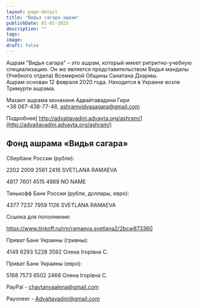 ```yaml
---
layout: page-detail
title: "Видья сагара ашрам"
publishDate: 01-01-2025
description: ""
tags:
image:
draft: false
---
```


 Ашрам "Видья сагара" – это ашрам, который имеет ритритно-учебную специализацию. Он же является представительством Видья мандалы (Учебного отдела) Всемирной Общины Санатана Дхармы.  
 Ашрам основан 12 февраля 2020 года. Находится в Украине возле Тримурти ашрама.  
  
 Махант ашрама монахиня Адвайтавадини Гири  
 +38 067-438-77-48, [ashramvidyasagara@gmail.com](mailto:ashramvidyasagara@gmail.com)  
  
 Подробнее[  http://advaitavadini.advayta.org/ashram/](http://advaitavadini.advayta.org/ashram/)  
  
  
## Фонд ашрама «Видья сагара»

  
 Сбербанк России (рубли):

 2202 2009 2561 2416 SVETLANA RAMAEVA

 4817 7601 4515 4989 NO NAME

 Тинькофф Банк России (рубли, доллары, евро):

 4377 7237 7959 1126 SVETLANA RAMAEVA

 Ссылка для пополнения:

<https://www.tinkoff.ru/rm/ramaeva.svetlana2/2bcw873360> 

  
 Приват Банк Украины (гривны):

 4149 6293 5228 3592 Oлена Iгорiвна С.

 Приват Банк Украины (евро):

 5168 7573 6502 2468 Oлена Iгорiвна С.

 PayPal - [chaytanyaalena@gmail.com](mailto:chaytanyaalena@gmail.com) 

 Payoneer - [Advaitavadini@gmail.com](mailto:Advaitavadini@gmail.com) 
  
  
